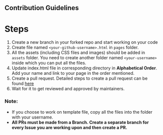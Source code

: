 ## Contribution Guidelines

# Steps

1. Create a new branch in your forked repo and start working on your code
2. Create file named `<your-github-username>.html` in `pages` folder.
3. All the assets (including CSS files and images) should be added in `assets` folder. You need to create another folder named `<your-username>` inside which you can put all the files.
4. Update index.html file in corresponding directory in **Alphabetical Order**. Add your name and link to your page in the order mentioned.
5. Create a pull request. Detailed steps to create a pull request can be found [here](STEPS_FOR_PR.md)
6. Wait for it to get reviewed and approved by maintainers.

### Note:

- If you choose to work on template file, copy all the files into the folder with your username.
- **All PRs must be made from a Branch. Create a separate branch for every Issue you are working upon and then create a PR.**
